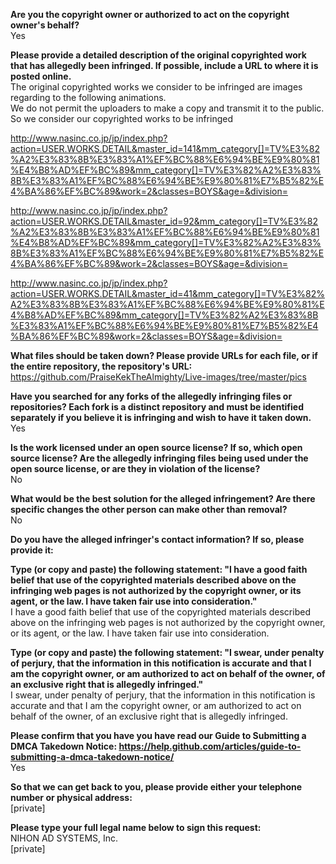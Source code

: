 **Are you the copyright owner or authorized to act on the copyright owner's behalf?**  
Yes

**Please provide a detailed description of the original copyrighted work that has allegedly been infringed. If possible, include a URL to where it is posted online.**  
The original copyrighted works we consider to be infringed are images regarding to the following animations.  
We do not permit the uploaders to make a copy and transmit it to the public. So we consider our copyrighted works to be infringed

http://www.nasinc.co.jp/jp/index.php?action=USER.WORKS.DETAIL&master_id=141&mm_category[]=TV%E3%82%A2%E3%83%8B%E3%83%A1%EF%BC%88%E6%94%BE%E9%80%81%E4%B8%AD%EF%BC%89&mm_category[]=TV%E3%82%A2%E3%83%8B%E3%83%A1%EF%BC%88%E6%94%BE%E9%80%81%E7%B5%82%E4%BA%86%EF%BC%89&work=2&classes=BOYS&age=&division=

http://www.nasinc.co.jp/jp/index.php?action=USER.WORKS.DETAIL&master_id=92&mm_category[]=TV%E3%82%A2%E3%83%8B%E3%83%A1%EF%BC%88%E6%94%BE%E9%80%81%E4%B8%AD%EF%BC%89&mm_category[]=TV%E3%82%A2%E3%83%8B%E3%83%A1%EF%BC%88%E6%94%BE%E9%80%81%E7%B5%82%E4%BA%86%EF%BC%89&work=2&classes=BOYS&age=&division=

http://www.nasinc.co.jp/jp/index.php?action=USER.WORKS.DETAIL&master_id=41&mm_category[]=TV%E3%82%A2%E3%83%8B%E3%83%A1%EF%BC%88%E6%94%BE%E9%80%81%E4%B8%AD%EF%BC%89&mm_category[]=TV%E3%82%A2%E3%83%8B%E3%83%A1%EF%BC%88%E6%94%BE%E9%80%81%E7%B5%82%E4%BA%86%EF%BC%89&work=2&classes=BOYS&age=&division=

**What files should be taken down? Please provide URLs for each file, or if the entire repository, the repository's URL:**  
https://github.com/PraiseKekTheAlmighty/Live-images/tree/master/pics

**Have you searched for any forks of the allegedly infringing files or repositories? Each fork is a distinct repository and must be identified separately if you believe it is infringing and wish to have it taken down.**  
Yes

**Is the work licensed under an open source license? If so, which open source license? Are the allegedly infringing files being used under the open source license, or are they in violation of the license?**  
No

**What would be the best solution for the alleged infringement? Are there specific changes the other person can make other than removal?**  
No

**Do you have the alleged infringer's contact information? If so, please provide it:**

**Type (or copy and paste) the following statement: "I have a good faith belief that use of the copyrighted materials described above on the infringing web pages is not authorized by the copyright owner, or its agent, or the law. I have taken fair use into consideration."**  
I have a good faith belief that use of the copyrighted materials described above on the infringing web pages is not authorized by the copyright owner, or its agent, or the law. I have taken fair use into consideration.

**Type (or copy and paste) the following statement: "I swear, under penalty of perjury, that the information in this notification is accurate and that I am the copyright owner, or am authorized to act on behalf of the owner, of an exclusive right that is allegedly infringed."**  
I swear, under penalty of perjury, that the information in this notification is accurate and that I am the copyright owner, or am authorized to act on behalf of the owner, of an exclusive right that is allegedly infringed.

**Please confirm that you have you have read our Guide to Submitting a DMCA Takedown Notice: https://help.github.com/articles/guide-to-submitting-a-dmca-takedown-notice/**  
Yes

**So that we can get back to you, please provide either your telephone number or physical address:**  
[private]

**Please type your full legal name below to sign this request:**  
NIHON AD SYSTEMS, Inc.  
[private]
